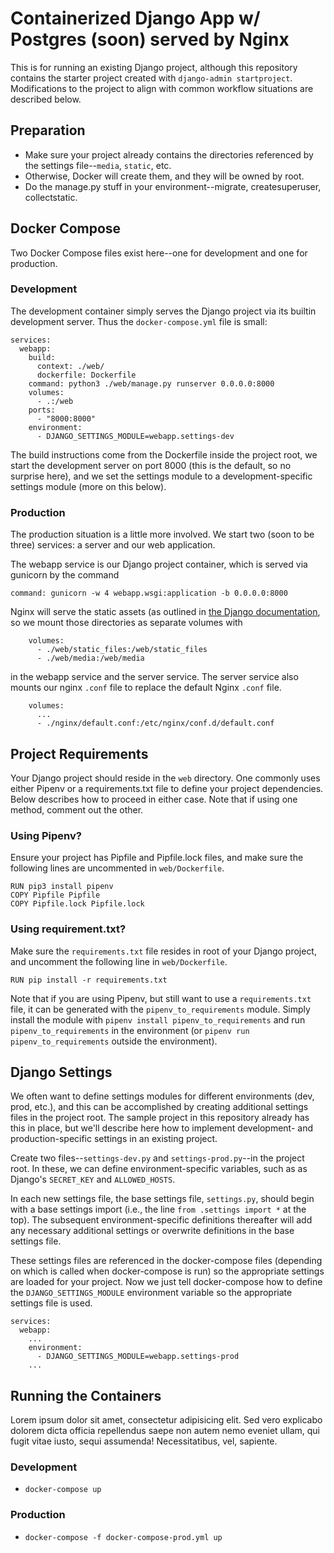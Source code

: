 # Containerized Django App w/ Postgres (soon) served by Nginx

This is for running an existing Django project, although this repository contains the starter project created with `django-admin startproject`. Modifications to the project to align with common workflow situations are described below.

## Preparation

- Make sure your project already contains the directories referenced by the settings file--`media`, `static`, etc.
- Otherwise, Docker will create them, and they will be owned by root.
- Do the manage.py stuff in your environment--migrate, createsuperuser, collectstatic.

## Docker Compose

Two Docker Compose files exist here--one for development and one for production.

### Development

The development container simply serves the Django project via its builtin development server. Thus the `docker-compose.yml` file is small:

```
services:
  webapp:
    build:
      context: ./web/
      dockerfile: Dockerfile
    command: python3 ./web/manage.py runserver 0.0.0.0:8000
    volumes:
      - .:/web
    ports:
      - "8000:8000"
    environment:
      - DJANGO_SETTINGS_MODULE=webapp.settings-dev
```

The build instructions come from the Dockerfile inside the project root, we start the development server on port 8000 (this is the default, so no surprise here), and we set the settings module to a development-specific settings module (more on this below).

### Production

The production situation is a little more involved. We start two (soon to be three) services: a server and our web application.

The webapp service is our Django project container, which is served via gunicorn by the command

```
command: gunicorn -w 4 webapp.wsgi:application -b 0.0.0.0:8000
```

Nginx will serve the static assets (as outlined in [the Django documentation](https://docs.djangoproject.com/en/2.1/howto/static-files/deployment/), so we mount those directories as separate volumes with

```
    volumes:
      - ./web/static_files:/web/static_files
      - ./web/media:/web/media
```

in the webapp service and the server service. The server service also mounts our nginx `.conf` file to replace the default Nginx `.conf` file.

```
    volumes:
      ...
      - ./nginx/default.conf:/etc/nginx/conf.d/default.conf
```

## Project Requirements

Your Django project should reside in the `web` directory. One commonly uses either Pipenv or a requirements.txt file to define your project dependencies. Below describes how to proceed in either case. Note that if using one method, comment out the other.

### Using Pipenv?

Ensure your project has Pipfile and Pipfile.lock files, and make sure the following lines are uncommented in `web/Dockerfile`.

```
RUN pip3 install pipenv
COPY Pipfile Pipfile
COPY Pipfile.lock Pipfile.lock
```

### Using requirement.txt?

Make sure the `requirements.txt` file resides in root of your Django project, and uncomment the following line in `web/Dockerfile`.

```
RUN pip install -r requirements.txt
```

Note that if you are using Pipenv, but still want to use a `requirements.txt` file, it can be generated with the `pipenv_to_requirements` module. Simply install the module with `pipenv install pipenv_to_requirements` and run `pipenv_to_requirements` in the environment (or `pipenv run pipenv_to_requirements` outside the environment).

## Django Settings

We often want to define settings modules for different environments (dev, prod, etc.), and this can be accomplished by creating additional settings files in the project root. The sample project in this repository already has this in place, but we'll describe here how to implement development- and production-specific settings in an existing project.

Create two files--`settings-dev.py` and `settings-prod.py`--in the project root. In these, we can define environment-specific variables, such as as Django's `SECRET_KEY` and `ALLOWED_HOSTS`.

In each new settings file, the base settings file, `settings.py`, should begin with a base settings import (i.e., the line `from .settings import *` at the top). The subsequent environment-specific definitions thereafter will add any necessary additional settings or overwrite definitions in the base settings file.

These settings files are referenced in the docker-compose files (depending on which is called when docker-compose is run) so the appropriate settings are loaded for your project.
Now we just tell docker-compose how to define the `DJANGO_SETTINGS_MODULE` environment variable so the appropriate settings file is used.

```
services:
  webapp:
    ...
    environment:
      - DJANGO_SETTINGS_MODULE=webapp.settings-prod
    ...
```

## Running the Containers

Lorem ipsum dolor sit amet, consectetur adipisicing elit. Sed vero explicabo dolorem dicta officia repellendus saepe non autem nemo eveniet ullam, qui fugit vitae iusto, sequi assumenda! Necessitatibus, vel, sapiente.

### Development

- `docker-compose up`

### Production

- `docker-compose -f docker-compose-prod.yml up`
